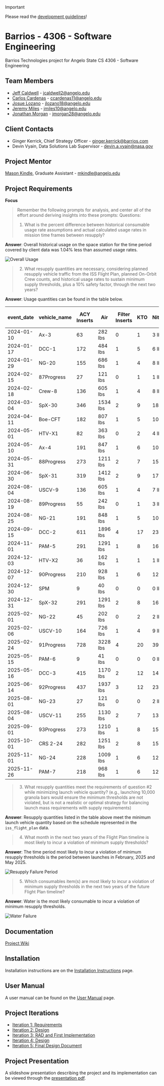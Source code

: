 > [!IMPORTANT]
> Please read the [development guidelines](#development-guidelines)!

# Barrios - 4306 - Software Engineering
Barrios Technologies project for Angelo State CS 4306 - Software Engineering

## Team Members
- [Jeff Caldwell](https://github.com/nemo-omen) - jcaldwell2@angelo.edu
- [Carlos Cardenas](https://github.com/arcxcc) - ccardenas11@angelo.edu
- [Josue Lozano](https://github.com/jlozano23) - jlozano18@angelo.edu
- [Jeremy Miles](https://github.com/jeremymiles) - jmiles10@angelo.edu
- [Jonathan Morgan](https://github.com/jmorgan28-01) - jmorgan28@angelo.edu

## Client Contacts
- Ginger Kerrick, Chief Strategy Officer - ginger.kerrick@barrios.com
- Devin Vyain, Data Solutions Lab Supervisor - devin.a.vyain@nasa.gov

## Project Mentor
[Mason Kindle](https://www.angelo.edu/live/profiles/13285-mason-kindle),  Graduate Assistant  - mkindle@angelo.edu

## Project Requirements
**Focus**

> Remember the following prompts for analysis, and center all of the effort around deriving insights into these prompts:
> Questions:
> 1. What is the percent difference between historical consumable usage rate assumptions and actual calculated usage rates in mission time frames between resupply?

__Answer__: Overall historical usage on the space station for the time period covered by client data was 1.04% less than assumed usage rates.

![Overall Usage](https://github.com/4306-team-noname/barrios/blob/8b0a4d748c6a11940b3ead6af81f7ee0126e0a12/assets/Final/OverallUsage.png)

> 2. What resupply quantities are necessary, considering planned resupply vehicle traffic from the ISS Flight Plan, planned On-Orbit Crew counts, and historical usage rates to sustain minimum supply thresholds, plus a 10% safety factor, through the next two years?

__Answer__: Usage quantities can be found in the table below.

| event_date | vehicle_name | ACY Inserts | Air      | Filter Inserts | KTO | Nitrogen | Oxygen  | Pretreat Tanks | Urine Receptacle | US Food BOBs | Water       |
| ---------- | ------------ | ----------- | -------- | -------------- | --- | -------- | ------- | -------------- | ---------------- | ------------ | ----------- |
| 2024-01-10 | Ax-3         | 63          | 282 lbs  | 0              | 1   | 3 lbs    | 52 lbs  | 0              | 0                | 1            | 177 Liters  |
| 2024-01-17 | DCC-1        | 172         | 484 lbs  | 1              | 5   | 6 lbs    | 177 lbs | 1              | 1                | 3            | 560 Liters  |
| 2024-01-29 | NG-20        | 155         | 686 lbs  | 1              | 4   | 8 lbs    | 127 lbs | 0              | 1                | 4            | 431 Liters  |
| 2024-02-15 | 87Progress   | 27          | 121 lbs  | 0              | 1   | 1 lbs    | 23 lbs  | 0              | 0                | 0            | 76 Liters   |
| 2024-02-18 | Crew-8       | 136         | 605 lbs  | 1              | 4   | 8 lbs    | 112 lbs | 1              | 1                | 3            | 380 Liters  |
| 2024-03-04 | SpX-30       | 346         | 1534 lbs | 2              | 9   | 18 lbs   | 283 lbs | 1              | 2                | 7            | 962 Liters  |
| 2024-04-11 | Boe-CFT      | 182         | 807 lbs  | 1              | 5   | 10 lbs   | 150 lbs | 1              | 1                | 4            | 507 Liters  |
| 2024-05-01 | HTV-X1       | 82          | 363 lbs  | 0              | 2   | 4 lbs    | 67 lbs  | 0              | 0                | 2            | 228 Liters  |
| 2024-05-10 | Ax-4         | 191         | 847 lbs  | 1              | 6   | 10 lbs   | 157 lbs | 1              | 1                | 4            | 532 Liters  |
| 2024-05-31 | 88Progress   | 273         | 1211 lbs | 2              | 7   | 15 lbs   | 224 lbs | 1              | 2                | 5            | 760 Liters  |
| 2024-06-30 | SpX-31       | 319         | 1412 lbs | 2              | 9   | 17 lbs   | 261 lbs | 2              | 2                | 7            | 886 Liters  |
| 2024-08-04 | USCV-9       | 136         | 605 lbs  | 1              | 4   | 7 lbs    | 112 lbs | 0              | 1                | 3            | 380 Liters  |
| 2024-08-19 | 89Progress   | 55          | 242 lbs  | 0              | 1   | 3 lbs    | 45 lbs  | 1              | 0                | 1            | 152 Liters  |
| 2024-08-25 | NG-21        | 191         | 848 lbs  | 1              | 5   | 10 lbs   | 157 lbs | 0              | 1                | 4            | 532 Liters  |
| 2024-09-15 | DCC-2        | 611         | 1896 lbs | 4              | 17  | 23 lbs   | 609 lbs | 3              | 4                | 13           | 1943 Liters |
| 2024-11-01 | PAM-5        | 291         | 1291 lbs | 1              | 8   | 16 lbs   | 239 lbs | 1              | 1                | 6            | 811 Liters  |
| 2024-12-03 | HTV-X2       | 36          | 162 lbs  | 1              | 1   | 1 lbs    | 30 lbs  | 0              | 1                | 0            | 101 Liters  |
| 2024-12-07 | 90Progress   | 210         | 928 lbs  | 1              | 6   | 12 lbs   | 172 lbs | 1              | 1                | 5            | 583 Liters  |
| 2024-12-30 | SPM          | 9           | 40 lbs   | 0              | 0   | 0 lbs    | 7 lbs   | 0              | 0                | 0            | 25 Liters   |
| 2024-12-31 | SpX-32       | 291         | 1291 lbs | 2              | 8   | 16 lbs   | 239 lbs | 2              | 2                | 6            | 811 Liters  |
| 2025-02-01 | NG-22        | 45          | 202 lbs  | 0              | 2   | 2 lbs    | 37 lbs  | 0              | 0                | 1            | 126 Liters  |
| 2025-02-06 | USCV-10      | 164         | 726 lbs  | 1              | 4   | 9 lbs    | 135 lbs | 1              | 1                | 3            | 456 Liters  |
| 2025-02-24 | 91Progress   | 728         | 3228 lbs | 4              | 20  | 39 lbs   | 597 lbs | 3              | 4                | 15           | 2027 Liters |
| 2025-05-15 | PAM-6        | 9           | 41 lbs   | 0              | 0   | 0 lbs    | 8 lbs   | 0              | 0                | 1            | 25 Liters   |
| 2025-05-16 | DCC-3        | 415         | 1170 lbs | 2              | 12  | 14 lbs   | 428 lbs | 1              | 2                | 8            | 1354 Liters |
| 2025-06-14 | 92Progress   | 437         | 1937 lbs | 3              | 12  | 23 lbs   | 359 lbs | 2              | 3                | 9            | 1216 Liters |
| 2025-08-01 | NG-23        | 27          | 121 lbs  | 0              | 0   | 2 lbs    | 22 lbs  | 0              | 0                | 1            | 76 Liters   |
| 2025-08-04 | USCV-11      | 255         | 1130 lbs | 2              | 7   | 13 lbs   | 209 lbs | 2              | 2                | 5            | 709 Liters  |
| 2025-09-01 | 93Progress   | 273         | 1210 lbs | 1              | 8   | 15 lbs   | 224 lbs | 1              | 1                | 6            | 760 Liters  |
| 2025-10-01 | CRS 2-24     | 282         | 1251 lbs | 2              | 8   | 15 lbs   | 232 lbs | 1              | 2                | 6            | 785 Liters  |
| 2025-11-01 | NG-24        | 228         | 1009 lbs | 1              | 6   | 12 lbs   | 187 lbs | 1              | 1                | 4            | 634 Liters  |
| 2025-11-26 | PAM-7        | 218         | 968 lbs  | 1              | 6   | 12 lbs   | 179 lbs | 1              | 1                | 5            | 607 Liters  |


> 3. What resupply quantities meet the requirements of question \#2 while minimizing launch vehicle quantity? (e.g., launching 10,000 granola bars would ensure the minimum thresholds are not violated, but is not a realistic or optimal strategy for balancing launch mass requirements with supply requirements)

__Answer__: Resupply quantities listed in the table above meet the minimum launch vehicle quantity based on the schedule represented in the `iss_flight_plan` data.

> 4. What month in the next two years of the Flight Plan timeline is most likely to incur a violation of minimum supply thresholds?

__Answer__: The time period most likely to incur a violation of minimum resupply thresholds is the period between launches in February, 2025 and May 2025.

![Resupply Failure Period](https://github.com/4306-team-noname/barrios/blob/ff0721e778ddb1218bb342f1a5b04885b2aba6b7/assets/Final/MostLikelyFailurePeriod.png)

> 5. Which consumables item(s) are most likely to incur a violation of minimum supply thresholds in the next two years of the future Flight Plan timeline?

__Answer__: Water is the most likely consumable to incur a violation of minimum resupply thresholds.

![Water Failure](https://github.com/4306-team-noname/barrios/blob/ff0721e778ddb1218bb342f1a5b04885b2aba6b7/assets/Final/MostLikelyFailureConsumable.png)

## Documentation
[Project Wiki](https://github.com/4306-team-noname/barrios/wiki)

## Installation
Installation instructions are on the [Installation Instructions](https://github.com/4306-team-noname/barrios/wiki/01-%E2%80%90-Installation) page.

## User Manual
A user manual can be found on the [User Manual](https://github.com/4306-team-noname/barrios/wiki/02-%E2%80%90-User-Manual) page.

## Project Iterations
- [Iteration 1: Requirements](https://github.com/4306-team-noname/barrios/wiki/Iteration-1:-Requirements)
- [Iteration 2: Design](https://github.com/4306-team-noname/barrios/wiki/Iteration-2:-Design)
- [Iteration 3: RAD and First Implementation](https://github.com/4306-team-noname/barrios/wiki/Iteration-3:-RAD-and-First-Implementation)
- [Iteration 4: Design](https://github.com/4306-team-noname/barrios/wiki/Iteration-4:-Design)
- [Iteration 5: Final Design Document](https://github.com/4306-team-noname/barrios/wiki/Iteration-5:-Final-Design-Document)

## Project Presentation
A slideshow presentation describing the project and its implementation can be viewed through the [presentation pdf](https://github.com/4306-team-noname/barrios/blob/82d9cd14ffeae308f3123e21589db65dd1983a41/assets/Final/Presentation_Team%20Noname.pdf).